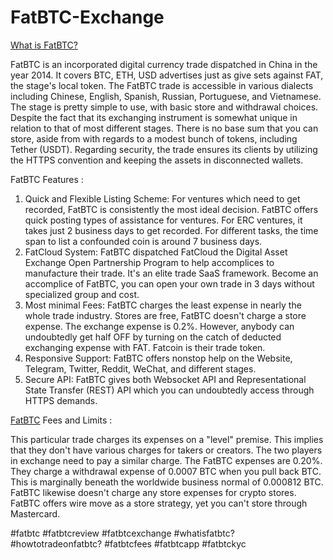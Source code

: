 # FatBTC-Exchange
<a href="https://coinpedia.org/exchange/fatbtc-review/">What is FatBTC?</A>

FatBTC is an incorporated digital currency trade dispatched in China in the year 2014. It covers BTC, ETH, USD advertises just as give sets against FAT, the stage's local token. The FatBTC trade is accessible in various dialects including Chinese, English, Spanish, Russian, Portuguese, and Vietnamese. 
The stage is pretty simple to use, with basic store and withdrawal choices. Despite the fact that its exchanging instrument is somewhat unique in relation to that of most different stages. There is no base sum that you can store, aside from with regards to a modest bunch of tokens, including Tether (USDT). 
Regarding security, the trade ensures its clients by utilizing the HTTPS convention and keeping the assets in disconnected wallets. 

FatBTC Features :

1.	Quick and Flexible Listing Scheme: For ventures which need to get recorded, FatBTC is consistently the most ideal decision. FatBTC offers quick posting types of assistance for ventures. For ERC ventures, it takes just 2 business days to get recorded. For different tasks, the time span to list a confounded coin is around 7 business days. 
2.	FatCloud System: FatBTC dispatched FatCloud the Digital Asset Exchange Open Partnership Program to help accomplices to manufacture their trade. It's an elite trade SaaS framework. Become an accomplice of FatBTC, you can open your own trade in 3 days without specialized group and cost. 
3.	Most minimal Fees: FatBTC charges the least expense in nearly the whole trade industry. Stores are free, FatBTC doesn't charge a store expense. The exchange expense is 0.2%. However, anybody can undoubtedly get half OFF by turning on the catch of deducted exchanging expense with FAT. Fatcoin is their trade token.
4.	Responsive Support: FatBTC offers nonstop help on the Website, Telegram, Twitter, Reddit, WeChat, and different stages. 
5.	Secure API: FatBTC gives both Websocket API and Representational State Transfer (REST) API which you can undoubtedly access through HTTPS demands. 

<a href="https://coinpedia.org/exchange/fatbtc-review/">FatBTC</A> Fees and Limits :

This particular trade charges its expenses on a "level" premise. This implies that they don't have various charges for takers or creators. The two players in exchange need to pay a similar charge. The FatBTC expenses are 0.20%. 
They charge a withdrawal expense of 0.0007 BTC when you pull back BTC. This is marginally beneath the worldwide business normal of 0.000812 BTC. FatBTC likewise doesn't charge any store expenses for crypto stores. FatBTC offers wire move as a store strategy, yet you can't store through Mastercard.





#fatbtc #fatbtcreview #fatbtcexchange #whatisfatbtc? #howtotradeonfatbtc? #fatbtcfees #fatbtcapp #fatbtckyc
